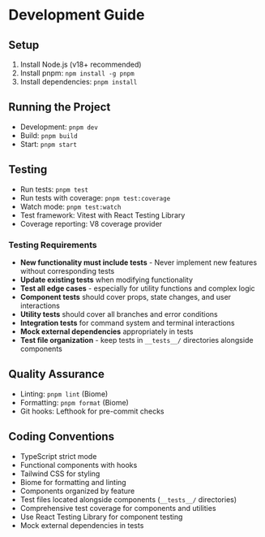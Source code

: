 # Development Guide

## Setup

1. Install Node.js (v18+ recommended)
2. Install pnpm: `npm install -g pnpm`
3. Install dependencies: `pnpm install`

## Running the Project

- Development: `pnpm dev`
- Build: `pnpm build`
- Start: `pnpm start`

## Testing

- Run tests: `pnpm test`
- Run tests with coverage: `pnpm test:coverage`
- Watch mode: `pnpm test:watch`
- Test framework: Vitest with React Testing Library
- Coverage reporting: V8 coverage provider

### Testing Requirements

- **New functionality must include tests** - Never implement new features without corresponding tests
- **Update existing tests** when modifying functionality
- **Test all edge cases** - especially for utility functions and complex logic
- **Component tests** should cover props, state changes, and user interactions
- **Utility tests** should cover all branches and error conditions
- **Integration tests** for command system and terminal interactions
- **Mock external dependencies** appropriately in tests
- **Test file organization** - keep tests in `__tests__/` directories alongside components

## Quality Assurance

- Linting: `pnpm lint` (Biome)
- Formatting: `pnpm format` (Biome)
- Git hooks: Lefthook for pre-commit checks

## Coding Conventions

- TypeScript strict mode
- Functional components with hooks
- Tailwind CSS for styling
- Biome for formatting and linting
- Components organized by feature
- Test files located alongside components (`__tests__/` directories)
- Comprehensive test coverage for components and utilities
- Use React Testing Library for component testing
- Mock external dependencies in tests
